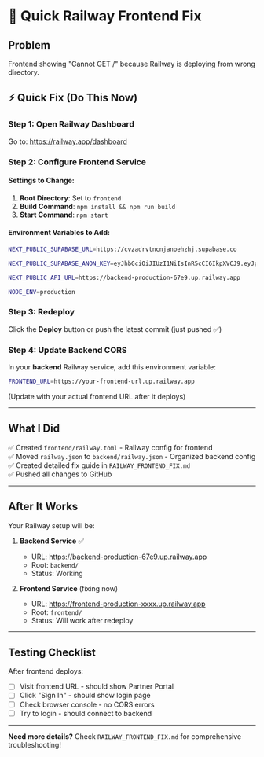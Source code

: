 # 🚂 Quick Railway Frontend Fix

## Problem
Frontend showing "Cannot GET /" because Railway is deploying from wrong directory.

## ⚡ Quick Fix (Do This Now)

### Step 1: Open Railway Dashboard
Go to: https://railway.app/dashboard

### Step 2: Configure Frontend Service

#### Settings to Change:
1. **Root Directory**: Set to `frontend`
2. **Build Command**: `npm install && npm run build`
3. **Start Command**: `npm start`

#### Environment Variables to Add:
```bash
NEXT_PUBLIC_SUPABASE_URL=https://cvzadrvtncnjanoehzhj.supabase.co

NEXT_PUBLIC_SUPABASE_ANON_KEY=eyJhbGciOiJIUzI1NiIsInR5cCI6IkpXVCJ9.eyJpc3MiOiJzdXBhYmFzZSIsInJlZiI6ImN2emFkcnZ0bmNuamFub2VoemhqIiwicm9sZSI6ImFub24iLCJpYXQiOjE3NTAwOTk3OTQsImV4cCI6MjA2NTY3NTc5NH0.4lJMgOpNBH6TDQJt6lNbm6gUeueXqc65Liw64sdnHj8

NEXT_PUBLIC_API_URL=https://backend-production-67e9.up.railway.app

NODE_ENV=production
```

### Step 3: Redeploy
Click the **Deploy** button or push the latest commit (just pushed ✅)

### Step 4: Update Backend CORS
In your **backend** Railway service, add this environment variable:
```bash
FRONTEND_URL=https://your-frontend-url.up.railway.app
```
(Update with your actual frontend URL after it deploys)

---

## What I Did

✅ Created `frontend/railway.toml` - Railway config for frontend  
✅ Moved `railway.json` to `backend/railway.json` - Organized backend config  
✅ Created detailed fix guide in `RAILWAY_FRONTEND_FIX.md`  
✅ Pushed all changes to GitHub  

---

## After It Works

Your Railway setup will be:

1. **Backend Service** ✅
   - URL: https://backend-production-67e9.up.railway.app
   - Root: `backend/`
   - Status: Working

2. **Frontend Service** (fixing now)
   - URL: https://frontend-production-xxxx.up.railway.app
   - Root: `frontend/`
   - Status: Will work after redeploy

---

## Testing Checklist

After frontend deploys:
- [ ] Visit frontend URL - should show Partner Portal
- [ ] Click "Sign In" - should show login page
- [ ] Check browser console - no CORS errors
- [ ] Try to login - should connect to backend

---

**Need more details?** Check `RAILWAY_FRONTEND_FIX.md` for comprehensive troubleshooting!

